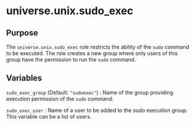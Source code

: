 <!-- roles/sudo_exec/README.md
  -- =========================
  --
  -- Copying
  -- -------
  --
  -- Copyright (c) 2023 universe.unix authors and contributors.
  --
  -- This file is part of the *universe.unix* project.
  --
  -- *universe.unix* is a free software project. You can redistribute it and/or
  -- modify it following the terms of the MIT License.
  --
  -- This software project is distributed *as is*, WITHOUT WARRANTY OF ANY KIND;
  -- including but not limited to the WARRANTIES OF MERCHANTABILITY, FITNESS FOR
  -- A PARTICULAR PURPOSE and NONINFRINGEMENT.
  --
  -- You should have received a copy of the MIT License along with
  -- *universe.unix*. If not, see <http://opensource.org/licenses/MIT>.
  -->

universe.unix.sudo_exec
=======================

Purpose
-------

The `universe.unix.sudo_exec` role restricts the ability of the `sudo` command
to be executed. The role creates a new group where only users of this group have
the permission to run the `sudo` command.

Variables
---------

`sudo_exec_group` (Default: `"sudoexec"`)
: Name of the group providing execution permission of the `sudo` command.

`sudo_exec_user`
: Name of a user to be added to the sudo execution group. This variable can be a
list of users.
